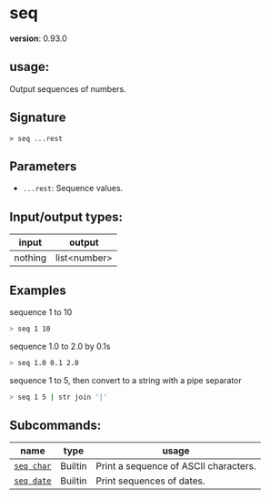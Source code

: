 # seq

**version**: 0.93.0

## **usage**:

Output sequences of numbers.

## Signature

`> seq ...rest`

## Parameters

- `...rest`: Sequence values.

## Input/output types:

| input   | output         |
| ------- | -------------- |
| nothing | list\<number\> |

## Examples

sequence 1 to 10

```bash
> seq 1 10
```

sequence 1.0 to 2.0 by 0.1s

```bash
> seq 1.0 0.1 2.0
```

sequence 1 to 5, then convert to a string with a pipe separator

```bash
> seq 1 5 | str join '|'
```

## Subcommands:

| name                                     | type    | usage                                 |
| ---------------------------------------- | ------- | ------------------------------------- |
| [`seq char`](/commands/docs/seq_char.md) | Builtin | Print a sequence of ASCII characters. |
| [`seq date`](/commands/docs/seq_date.md) | Builtin | Print sequences of dates.             |
